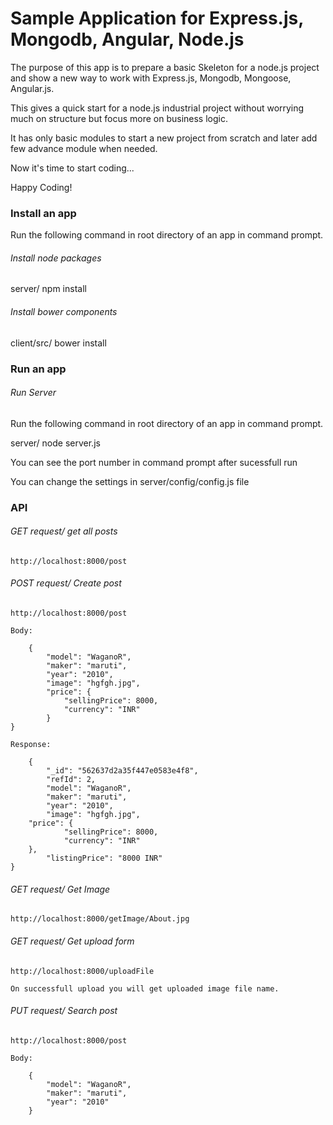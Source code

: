 Sample Application for Express.js, Mongodb, Angular, Node.js
=============================================================

The purpose of this app is to prepare a basic Skeleton for a node.js project and show a new way to work with Express.js, Mongodb, Mongoose, Angular.js.

This gives a quick start for a node.js industrial project without worrying much on structure but focus more on business logic.

It has only basic modules to start a new project from scratch and later add few advance module when needed.

Now it's time to start coding...

Happy Coding!


### Install an app

Run the following command in root directory of an app in command prompt.

###### *Install node packages*

server/ npm install

###### *Install bower components*

client/src/ bower install

### Run an app

###### *Run Server*

Run the following command in root directory of an app in command prompt.

server/ node server.js

You can see the port number in command prompt after sucessfull run

You can change the settings in server/config/config.js file

### API

###### *GET request/ get all posts*

    http://localhost:8000/post

###### *POST request/ Create post*

    http://localhost:8000/post
    
    Body:

     	{
    		"model": "WaganoR",
    		"maker": "maruti",
    		"year": "2010",
    		"image": "hgfgh.jpg",
    		"price": {
        		"sellingPrice": 8000,
        		"currency": "INR"
    		}
	}

	Response:

    	{
    		"_id": "562637d2a35f447e0583e4f8",
    		"refId": 2,
    		"model": "WaganoR",
    		"maker": "maruti",
    		"year": "2010",
    		"image": "hgfgh.jpg",
		"price": {
		        "sellingPrice": 8000,
		        "currency": "INR"
		},
    		"listingPrice": "8000 INR"
	}


###### *GET request/ Get Image*

    http://localhost:8000/getImage/About.jpg


###### *GET request/ Get upload form*

    http://localhost:8000/uploadFile

    On successfull upload you will get uploaded image file name.

###### *PUT request/ Search post*

    http://localhost:8000/post

    Body:

        {
            "model": "WaganoR",
            "maker": "maruti",
            "year": "2010"
        }






		
